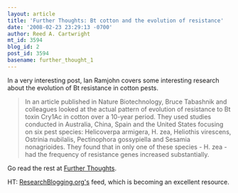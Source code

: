 ```yaml
---
layout: article
title: 'Further Thoughts: Bt cotton and the evolution of resistance'
date: '2008-02-23 23:29:13 -0700'
author: Reed A. Cartwright
mt_id: 3594
blog_id: 2
post_id: 3594
basename: further_thought_1
---
```

In a very interesting post, Ian Ramjohn covers some interesting research about the evolution of Bt resistance in cotton pests.

> In an article published in Nature Biotechnology, Bruce Tabashnik and colleagues looked at the actual pattern of evolution of resistance to Bt toxin Cry1Ac in cotton over a 10-year period. They used studies conducted in Australia, China, Spain and the United States focusing on six pest species: Helicoverpa armigera, H. zea, Heliothis virescens, Ostrinia nubilalis, Pectinophora gossypiella and Sesamia nonagrioides. They found that in only one of these species - H. zea - had the frequency of resistance genes increased substantially.

Go read the rest at [Further Thoughts](http://ianramjohn.wordpress.com/2008/02/23/bt-cotton-and-the-evolution-of-resistance/).

HT: [ResearchBlogging.org's](http://researchblogging.org/) feed, which is becoming an excellent resource.

